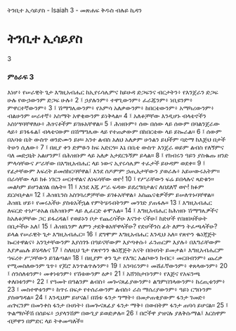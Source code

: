 ﻿
 ትንቢተ ኢሳይያስ - Isaiah 3 - መጽሐፍ ቅዱስ ብሉይ ኪዳን
# ትንቢተ ኢሳይያስ
3
### ምዕራፍ 3
እነሆ፥ የሠራዊት ጌታ እግዚአብሔር ከኢየሩሳሌምና ከይሁዳ ድጋፍንና ብርታትን፥ የእንጀራን ድጋፍ ሁሉ የውኃውንም ድጋፍ ሁሉ፥
2 ፤ ኃያሉንም፥ ተዋጊውንም፥ ፈራጁንም፥ ነቢዩንም፥ ምዋርተኛውንም፥
3 ፤ ሽማግሌውንም፥ የአምሳ አለቃውንም፥ ከበርቴውንም፥ አማካሪውንም፥ ብልሁንም ሠራተኛ፥ አስማት አዋቂውንም ይነቅላል።
4 ፤ አለቆቻቸው እንዲሆኑ ብላቴኖችን አስነሣባቸዋለሁ፥ ሕፃናቶችም ይገዙአቸዋል።
5 ፤ ሕዝቡም፥ ሰው በሰው ላይ ሰውም በባልንጀራው ላይ፥ ይገፋፋል፤ ብላቴናውም በሽማግሌው ላይ የተጠቃውም በከበርቴው ላይ ይኰራል።
6 ፤ ሰውም በአባቱ ቤት ውስጥ ወንድሙን ይዞ። አንተ ልብስ አለህ አለቃም ሁንልን ይህችም ባድማ ከእጅህ በታች ትሁን ሲለው፥
7 ፤ በዚያ ቀን ድምፁን ከፍ አድርጎ። እኔ በቤቴ ውስጥ እንጀራ ወይም ልብስ የለኝምና ባለ መድኃኒት አልሆንም፤ በሕዝቡም ላይ አለቃ አታደርጉኝም ይላል።
8 ፤ የክብሩን ዓይን ያስቈጡ ዘንድ ምላሳቸውና ሥራቸው በእግዚአብሔር ላይ ነውና ኢየሩሳሌም ተፈታች ይሁዳም ወደቀ።
9 ፤ የፊታቸውም እፍረት ይመሰክርባቸዋል፤ እንደ ሰዶምም ኃጢአታቸውን ያወራሉ፥ አይሠውሩአትም። በራሳቸው ላይ ክፉ ነገርን ሠርተዋልና ለነፍሳቸው ወዮ!
10 ፤ የሥራቸውን ፍሬ ይበላሉና ጻድቁን። መልካም ይሆንልሃል በሉት።
11 ፤ እንደ እጁ ሥራ ፍዳው ይደረግበታልና ለበደለኛ ወዮ! ክፉም ደርሶበታል።
12 ፤ ሕዝቤንስ አስገባሪዎቻቸው ይገፉአቸዋል፥ አስጨናቂዎችም ይሠለጥኑባቸዋል። ሕዝቤ ሆይ፥ የመሩአችሁ ያስቱአችኋል የምትሄዱበትንም መንገድ ያጠፋሉ።
13 ፤ እግዚአብሔር ለፍርድ ተነሥቶአል በሕዝቡም ላይ ሊፈርድ ቆሞአል።
14 ፤ እግዚአብሔር ከሕዝቡ ሽማግሌዎችና ከአለቆቻቸው ጋር ይፋረዳል፤ የወይኑን ቦታ የጨረሳችሁ እናንተ ናችሁ፤ ከድሆች የበዘበዛችሁት በቤታችሁ አለ፤
15 ፤ ሕዝቤንም ለምን ታደቅቁአቸዋላችሁ? የድሆችንስ ፊት ለምን ትፈጫላችሁ? ይላል የሠራዊት ጌታ እግዚአብሔር።
16 ፤ ደግሞም እግዚአብሔር እንዲህ አለ። የጽዮን ቈነጃጅት ኰርተዋልና፥ አንገታቸውንም እያሰገጉ በዓይናቸውም እያጣቀሱ፥ ፈንጠርም እያሉ፥ በእግራቸውም እያቃጨሉ ይሄዳሉና
17 ፤ ስለዚህ ጌታ የጽዮንን ቈነጃጅት አናት በቡሀነት ይመታል፥ እግዚአብሔርም ኀፍረተ ሥጋቸውን ይገልጣል።
18 ፤ በዚያም ቀን ጌታ የእግር አልቦውን ክብር፥ መርበብንም፥ ጨረቃ የሚመስለውንም ጌጥ፥ የጆሮ እንጥልጥሉንም፥
19 ፤ አንባሩንም፥ መሸፈኛውንም፥ ቀጸላውንም፥
20 ፤ ሰንሰለቱንም፥ መቀነቱንም፥ የሽቱውንም ዕቃ፥
21 ፤ አሸንክታቡንም፥ የእጅና የአፍንጫ ቀለበቱንም፥
22 ፤ የዓመት በዓልንም ልብስ፥ መጐናጸፊያውንም፥ ልግምበገላውንም፥ ከረጢቱንም፥
23 ፤ መስተዋቱንም፥ ከጥሩ በፍታ የተሰራውንም ልብስ፥ ራስ ማሰሪያውንም፥ ዓይነ ርግቡንም ያስወግዳል።
24 ፤ እንዲህም ይሆናል፤ በሽቱ ፋንታ ግማት፥ በመታጠቂያውም ፋንታ ገመድ፥ ጠጕርንም በመንቀስ ፋንታ ቡሀነት፥ በመጐናጸፊያ ፋንታ ማቅ፥ በውበትም ፋንታ ጠባሳ ይሆናል።
25 ፤ ጕልማሶችሽ በሰይፍ፥ ኃያላንሽም በውጊያ ይወድቃሉ።
26 ፤ በሮችዋ ያዝናሉ ያለቅሱማል፤ እርስዋም ብቻዋን በምድር ላይ ትቀመጣለች። 
